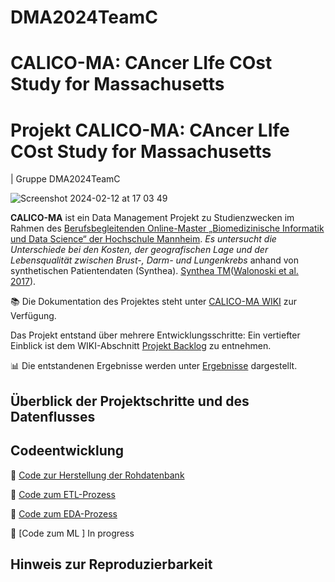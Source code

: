 # DMA2024TeamC

# CALICO-MA: CAncer LIfe COst Study for Massachusetts

# Projekt CALICO-MA: CAncer LIfe COst Study for Massachusetts 
| Gruppe DMA2024TeamC

![Screenshot 2024-02-12 at 17 03 49](https://github.com/Fuenfgeld/DMA2024TeamC/assets/39849786/6847bb26-1fb9-495a-8c9d-834da9eed2c4)

**CALICO-MA** ist ein Data Management Projekt zu Studienzwecken im Rahmen des [Berufsbegleitenden Online-Master „Biomedizinische Informatik und Data Science“ der Hochschule Mannheim](https://www.master-bids.hs-mannheim.de/). _Es untersucht die Unterschiede bei den Kosten, der geografischen Lage und der Lebensqualität zwischen Brust-, Darm- und Lungenkrebs_ anhand von synthetischen Patientendaten (Synthea). [Synthea TM](https://synthetichealth.github.io/synthea/)([Walonoski et al. 2017](https://doi.org/10.1093/jamia/ocx079)).

📚 Die Dokumentation des Projektes steht unter [CALICO-MA WIKI](https://github.com/Fuenfgeld/DMA2024TeamC/wiki) zur Verfügung.

Das Projekt entstand über mehrere Entwicklungsschritte: Ein vertiefter Einblick ist dem WIKI-Abschnitt [Projekt Backlog](https://github.com/users/Fuenfgeld/projects/9/views/1) zu entnehmen.

📊 Die entstandenen Ergebnisse werden unter [Ergebnisse](https://github.com/Fuenfgeld/DMA2024TeamC/wiki/6.-Ergebnisse) dargestellt.

## Überblick der Projektschritte und des Datenflusses








## Codeentwicklung

💾 [Code zur Herstellung der Rohdatenbank](https://github.com/Fuenfgeld/DMA2024TeamC/blob/main/Code/ETL2Datawarehouse_GS.ipynb)

🔄 [Code zum ETL-Prozess](https://github.com/Fuenfgeld/DMA2024TeamC/blob/main/Code/ETL2Datawarehouse_GS.ipynb)

🔢 [Code zum EDA-Prozess](https://github.com/Fuenfgeld/DMA2024TeamC/blob/main/Code/DWH_GeoVisualisierung_HS.ipynb)

🚀 [Code zum ML ] In progress

## Hinweis zur Reproduzierbarkeit
